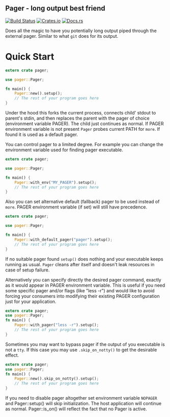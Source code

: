 ## Pager - long output best friend

[![Build Status](https://gitlab.com/imp/pager-rs/badges/master/build.svg)](https://gitlab.com/imp/pager-rs/pipelines)
[![Crates.io](https://img.shields.io/crates/v/pager.svg)](https://crates.io/crates/pager)
[![Docs.rs](https://docs.rs/pager/badge.svg)](https://docs.rs/pager)

Does all the magic to have you potentially long output piped through the
external pager. Similar to what `git` does for its output.

# Quick Start

```rust
extern crate pager;

use pager::Pager;

fn main() {
    Pager::new().setup();
    // The rest of your program goes here
}
```

Under the hood this forks the current process, connects child' stdout
to parent's stdin, and then replaces the parent with the pager of choice
(environment variable PAGER). The child just continues as normal. If PAGER
environment variable is not present `Pager` probes current PATH for `more`.
If found it is used as a default pager.

You can control pager to a limited degree. For example you can change the
environment variable used for finding pager executable.

```rust
extern crate pager;

use pager::Pager;

fn main() {
    Pager::with_env("MY_PAGER").setup();
    // The rest of your program goes here
}
```
Also you can set alternative default (fallback) pager to be used instead of
`more`. PAGER environment variable (if set) will still have precedence.

```rust
extern crate pager;

use pager::Pager;

fn main() {
    Pager::with_default_pager("pager").setup();
    // The rest of your program goes here
}
```


If no suitable pager found `setup()` does nothing and your executable keeps
running as usual. `Pager` cleans after itself and doesn't leak resources in
case of setup failure.

Alternatively you can specify directly the desired pager command, exactly
as it would appear in PAGER environment variable. This is useful if you
need some specific pager and/or flags (like "less -r") and would like to
avoid forcing your consumers into modifying their existing PAGER
configuration just for your application.

```rust
extern crate pager;
use pager::Pager;
fn main() {
    Pager::with_pager("less -r").setup();
    // The rest of your program goes here
}
```

Sometimes you may want to bypass pager if the output of you executable
is not a `tty`. If this case you may use `.skip_on_notty()` to get the
desirable effect.

```rust
extern crate pager;
use pager::Pager;
fn main() {
    Pager::new().skip_on_notty().setup();
    // The rest of your program goes here
}
```

If you need to disable pager altogether set environment variable `NOPAGER`
and Pager::setup() will skip initialization. The host application will continue
as normal. Pager::is_on() will reflect the fact that no Pager is active.
